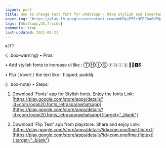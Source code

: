 ```yaml
---
layout: post
title: How to Change text font for whatsapp - Make stylish and inverted
cover-img: "https://play-lh.googleusercontent.com/mmKMyjP55c9FRZhu6dPQ4Tz4Ff3rGfztansoX9_01VPyBtYaeWgNCmZA9IonXACfQA=w2400"
tags: [Whatsapp,UI,Tricks]
comments: true
last-updated: 2021-01-21
---
```


``AJT7``

{: .box-warning}
• Pros:

• Add stylish fonts to increase ui like : ⓉⒽⒾⓈ  🇹  🇭  🇮  ​🇸  🌴♓🅸💲

• Flip ( invert ) the text like : flipped: pǝddıƖɟ

{: .box-note}
• Steps:

1. Download 'Fonts' app for Stylish fonts. Enjoy the fonts
   Link: [https://play.google.com/store/apps/details?id=com.logan20.fonts_letrasparawhatsapp](https://play.google.com/store/apps/details?id=com.logan20.fonts_letrasparawhatsapp){:target="_blank"}

2. Download 'Flip Text' app from playstore. Share and enjoy
   Link: [https://play.google.com/store/apps/details?id=com.onoffme.fliptext](https://play.google.com/store/apps/details?id=com.onoffme.fliptext){:target="_blank"}
